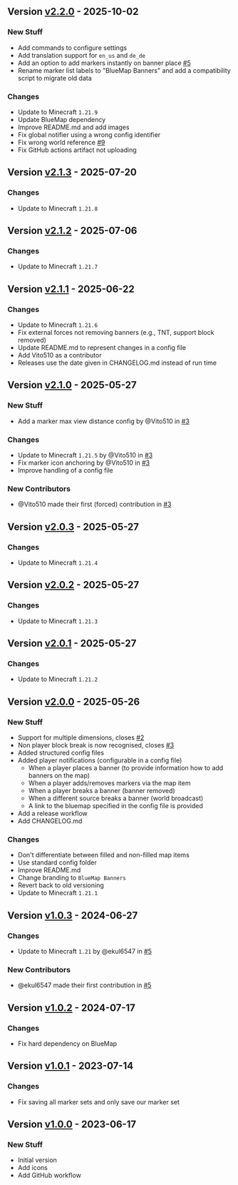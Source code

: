 ## Version [v2.2.0](https://github.com/RealMuffinTime/bluemap-banners/releases/tag/v2.2.0) - 2025-10-02
### New Stuff
- Add commands to configure settings
- Add translation support for `en_us` and `de_de`
- Add an option to add markers instantly on banner place [#5](https://github.com/RealMuffinTime/bluemap-banners/issues/5)
- Rename marker list labels to "BlueMap Banners" and add a compatibility script to migrate old data
### Changes
- Update to Minecraft `1.21.9`
- Update BlueMap dependency
- Improve README.md and add images
- Fix global notifier using a wrong config identifier
- Fix wrong world reference [#9](https://github.com/RealMuffinTime/bluemap-banners/issues/9)
- Fix GitHub actions artifact not uploading

## Version [v2.1.3](https://github.com/RealMuffinTime/bluemap-banners/releases/tag/v2.1.3) - 2025-07-20
### Changes
- Update to Minecraft `1.21.8`

## Version [v2.1.2](https://github.com/RealMuffinTime/bluemap-banners/releases/tag/v2.1.2) - 2025-07-06
### Changes
- Update to Minecraft `1.21.7`

## Version [v2.1.1](https://github.com/RealMuffinTime/bluemap-banners/releases/tag/v2.1.1) - 2025-06-22
### Changes
- Update to Minecraft `1.21.6`
- Fix external forces not removing banners (e.g., TNT, support block removed)
- Update README.md to represent changes in a config file
- Add Vito510 as a contributor
- Releases use the date given in CHANGELOG.md instead of run time

## Version [v2.1.0](https://github.com/RealMuffinTime/bluemap-banners/releases/tag/v2.1.0) - 2025-05-27
### New Stuff
- Add a marker max view distance config by @Vito510 in [#3](https://github.com/RealMuffinTime/bluemap-banners/pull/3)
### Changes
- Update to Minecraft `1.21.5` by @Vito510 in [#3](https://github.com/RealMuffinTime/bluemap-banners/pull/3)
- Fix marker icon anchoring by @Vito510 in [#3](https://github.com/RealMuffinTime/bluemap-banners/pull/3)
- Improve handling of a config file 
### New Contributors
- @Vito510 made their first (forced) contribution in [#3](https://github.com/RealMuffinTime/bluemap-banners/pull/3)

## Version [v2.0.3](https://github.com/RealMuffinTime/bluemap-banners/releases/tag/v2.0.3) - 2025-05-27
### Changes
- Update to Minecraft `1.21.4`

## Version [v2.0.2](https://github.com/RealMuffinTime/bluemap-banners/releases/tag/v2.0.2) - 2025-05-27
### Changes
- Update to Minecraft `1.21.3`

## Version [v2.0.1](https://github.com/RealMuffinTime/bluemap-banners/releases/tag/v2.0.1) - 2025-05-27
### Changes
- Update to Minecraft `1.21.2`

## Version [v2.0.0](https://github.com/RealMuffinTime/bluemap-banners/releases/tag/v2.0.0) - 2025-05-26
### New Stuff
- Support for multiple dimensions, closes [#2](https://github.com/Nincodedo/Banners4BM/issues/2)
- Non player block break is now recognised, closes [#3](https://github.com/Nincodedo/Banners4BM/issues/3)
- Added structured config files
- Added player notifications (configurable in a config file)
  - When a player places a banner (to provide information how to add banners on the map)
  - When a player adds/removes markers via the map item 
  - When a player breaks a banner (banner removed)
  - When a different source breaks a banner (world broadcast)
  - A link to the bluemap specified in the config file is provided
- Add a release workflow
- Add CHANGELOG.md
### Changes
- Don't differentiate between filled and non-filled map items
- Use standard config folder
- Improve README.md
- Change branding to `BlueMap Banners`
- Revert back to old versioning
- Update to Minecraft `1.21.1`

## Version [v1.0.3](https://github.com/RealMuffinTime/bluemap-banners/releases/tag/v1.0.3) - 2024-06-27
### Changes
- Update to Minecraft `1.21` by @ekul6547 in [#5](https://github.com/Nincodedo/Banners4BM/pull/5)
### New Contributors
- @ekul6547 made their first contribution in [#5](https://github.com/Nincodedo/Banners4BM/pull/5)

## Version [v1.0.2](https://github.com/RealMuffinTime/bluemap-banners/releases/tag/v1.0.2) - 2024-07-17
### Changes
- Fix hard dependency on BlueMap

## Version [v1.0.1](https://github.com/RealMuffinTime/bluemap-banners/releases/tag/v1.0.1) - 2023-07-14
### Changes
- Fix saving all marker sets and only save our marker set

## Version [v1.0.0](https://github.com/RealMuffinTime/bluemap-banners/releases/tag/v1.0.0) - 2023-06-17
### New Stuff
- Initial version
- Add icons
- Add GitHub workflow
